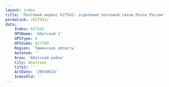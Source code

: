 ```yaml
---
layout: index
title: 'Почтовый индекс 627541: отделение почтовой связи Почты России'
permalink: /627541/
data:
    Index: 627541
    OPSName: 'Абатский 1'
    OPSType: О
    OPSSubm: 627769
    Region: 'Тюменская область'
    Autonom: ''
    Area: 'Абатский район'
    City: Абатское
    City1: ''
    ActDate: '20030624'
    IndexOld: ''
---
```

